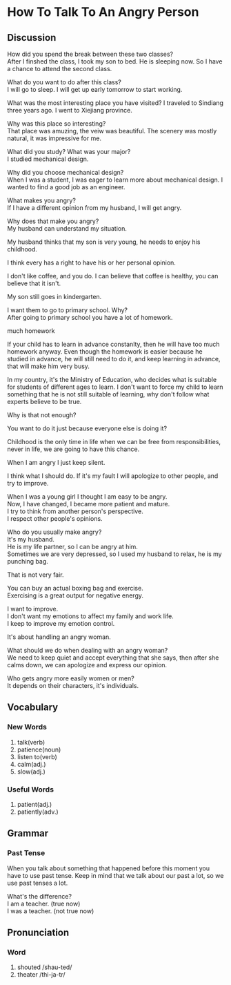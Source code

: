 # How To Talk To An Angry Person
## Discussion
How did you spend the break between these two classes?  
After I finshed the class, I took my son to bed. He is sleeping now. So I have a chance to attend the second class.  

What do you want to do after this class?  
I will go to sleep. I will get up early tomorrow to start working.   

What was the most interesting place you have visited? 
I traveled to Sindiang three years ago. I went to Xiejiang province.  

Why was this place so interesting?  
That place was amuzing, the veiw was beautiful. The scenery was mostly natural, it was impressive for me.  

What did you study? What was your major?   
I studied mechanical design.  

Why did you choose mechanical design?  
When I was a student, I was eager to learn more about mechanical design. I wanted to find a good job as an engineer.  

What makes you angry?  
If I have a different opinion from my husband, I will get angry.  

Why does that make you angry?  
My husband can understand my situation. 

My husband thinks that my son is very young, he needs to enjoy his childhood.  

I think every has a right to have his or her personal opinion.  

I don't like coffee, and you do. I can believe that coffee is healthy, you can believe that it isn't.  

My son still goes in kindergarten.  

I want them to go to primary school. Why?   
After going to primary school you have a lot of homework.  


much homework  

If your child has to learn in advance constanlty, then he will have too much homework anyway. Even though the homework is easier because he studied in advance, he will still need to do it, and keep learning in advance, that will make him very busy.  

In my country, it's the Ministry of Education, who decides what is suitable for students of different ages to learn. I don't want to force my child to learn something that he is not still suitable of learning, why don't follow what experts believe to be true.  

Why is that not enough?  

You want to do it just because everyone else is doing it?  

Childhood is the only time in life when we can be free from responsibilities, never in life, we are going to have this chance.  

When I am angry I just keep silent.  

I think what I should do. If it's my fault I will apologize to other people, and try to improve.   

When I was a young girl I thought I am easy to be angry.  
Now, I have changed, I became more patient and mature.  
I try to think from another person's perspective.  
I respect other people's opinions.  

Who do you usually make angry?  
It's my husband.  
He is my life partner, so I can be angry at him.  
Sometimes we are very depressed, so I used my husband to relax, he is my punching bag.  

That is not very fair.  

You can buy an actual boxing bag and exercise.  
Exercising is a great output for negative energy.  

I want to improve.  
I don't want my emotions to affect my family and work life.  
I keep to improve my emotion control.  

It's about handling an angry woman.  

What should we do when dealing with an angry woman?  
We need to keep quiet and accept everything that she says, then after she calms down, we can apologize and express our opinion.  

Who gets angry more easily women or men?  
It depends on their characters, it's individuals.  

## Vocabulary
### New Words
1. talk(verb)
1. patience(noun)
1. listen to(verb)
1. calm(adj.)
1. slow(adj.)

### Useful Words
1. patient(adj.)
1. patiently(adv.)

## Grammar
### Past Tense
When you talk about something that happened before this moment you have to use past tense. Keep in mind that we talk about our past a lot, so we use past tenses a lot.  

What's the difference?  
I am a teacher. (true now)  
I was a teacher. (not true now)  

## Pronunciation
### Word
1. shouted /shau-ted/
1. theater /thi-ja-tr/
